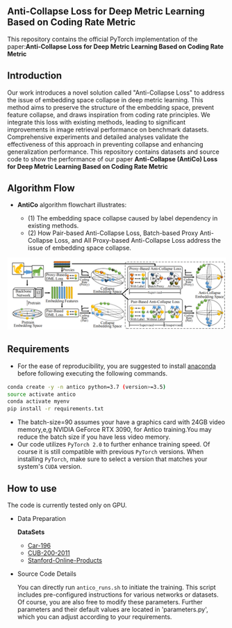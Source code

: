 ## Anti-Collapse Loss for Deep Metric Learning Based on Coding Rate Metric
This repository contains the official PyTorch implementation of the paper:**Anti-Collapse Loss for Deep Metric Learning Based on Coding Rate Metric**


Introduction
---
Our work introduces a novel solution called "Anti-Collapse Loss" to address the issue of embedding space collapse in deep metric learning. This method aims to preserve the structure of the embedding space, prevent feature collapse, and draws inspiration from coding rate principles. We integrate this loss with existing methods, leading to significant improvements in image retrieval performance on benchmark datasets. Comprehensive experiments and detailed analyses validate the effectiveness of this approach in preventing collapse and enhancing generalization performance.
This repository contains datasets and source code to show the performance of our paper **Anti-Collapse (AntiCo) Loss for Deep Metric Learning Based on Coding Rate Metric**


Algorithm Flow
---
- **AntiCo** algorithm flowchart illustrates:

    - (1)  The embedding space collapse caused by label dependency in existing methods.
    - (2) How Pair-based Anti-Collapse Loss, Batch-based Proxy Anti-Collapse Loss, and All Proxy-based Anti-Collapse Loss address the issue of embedding space collapse.

![Algorithm Flow](utilities/AntiCoalgfl.png)

Requirements
---
   - For the ease of reproducibility, you are suggested to install [anaconda](https://www.anaconda.com/distribution/) before following executing the following commands. 
   
```bash
conda create -y -n antico python=3.7 (version>=3.5)
source activate antico
conda activate myenv
pip install -r requirements.txt
```
   - The batch-size=90 assumes your have a graphics card with 24GB video memory,e,g NVIDIA GeForce RTX 3090, for Antico training.You may reduce the batch size if you have less video memory.
   - Our code utilizes `PyTorch 2.0` to further enhance training speed. Of course it is still compatible with previous `PyTorch` versions. When installing `PyTorch`, make sure to select a version that matches your system's `CUDA` version. 

How to use
---
The code is currently tested only on GPU.
- Data Preparation

    **DataSets**
    - [Car-196](http://ai.stanford.edu/~jkrause/cars/car_devkit.tgz)
    - [CUB-200-2011](http://www.vision.caltech.edu/visipedia-data/CUB-200/images.tgz)
    - [Stanford-Online-Products](ftp://cs.stanford.edu/cs/cvgl/Stanford_Online_Products.zip)

- Source Code Details
    
    You can directly run `antico_runs.sh` to initiate the training. This script includes pre-configured instructions for various networks or datasets. Of course, you are also free to modify these parameters. Further parameters and their default values are located in 'parameters.py', which you can adjust according to your requirements.


